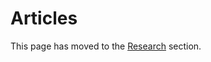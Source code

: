 ﻿---
sidebar_position: 2
---
# Articles

This page has moved to the [Research](/docs/research/articles) section.
